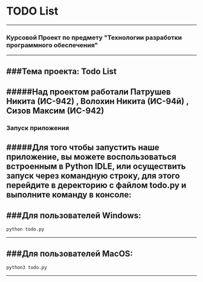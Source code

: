 # TODO List 
---
### Курсовой Проект по предмету "Технологии разработки программного обеспечения"
---
###Тема проекта: Todo List 
---
#####Над проектом работали **Патрушев Никита (ИС-942)** , **Волохин Никита (ИС-94й)** , **Сизов Максим (ИС-942)**
---
### Запуск приложения
#####Для того чтобы запустить наше приложение, вы можете воспользоваться встроенным в Python IDLE, или осуществить запуск через командную строку, для этого перейдите в деректорию с файлом todo.py и выполните команду в консоле:
---
###Для пользователей Windows:
---
    python todo.py
---
###Для пользователей MacOS:
---
    python3 todo.py
---
